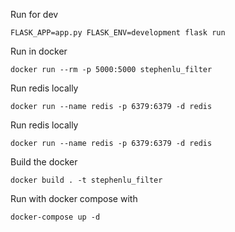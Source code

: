 Run for dev

    FLASK_APP=app.py FLASK_ENV=development flask run

Run in docker

    docker run --rm -p 5000:5000 stephenlu_filter

Run redis locally

    docker run --name redis -p 6379:6379 -d redis

Run redis locally

    docker run --name redis -p 6379:6379 -d redis

Build the docker

    docker build . -t stephenlu_filter
    
Run with docker compose with 

    docker-compose up -d
